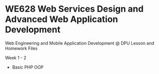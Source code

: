 # WE628 Web Services Design and Advanced Web Application Development
Web Engineering and Mobile Application Development @ DPU Lesson and Homework Files

Week 1 - 2
  - Basic PHP OOP
